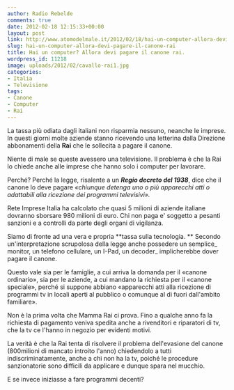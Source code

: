 ```yaml
---
author: Radio Rebelde
comments: true
date: 2012-02-18 12:15:33+00:00
layout: post
link: http://www.atomodelmale.it/2012/02/18/hai-un-computer-allora-devi-pagare-il-canone-rai/
slug: hai-un-computer-allora-devi-pagare-il-canone-rai
title: Hai un computer? Allora devi pagare il canone rai.
wordpress_id: 11218
image: uploads/2012/02/cavallo-rai1.jpg
categories:
- Italia
- Televisione
tags:
- Canone
- Computer
- Rai
---
```


La tassa più odiata dagli italiani non risparmia nessuno, neanche le imprese. In questi giorni molte aziende stanno ricevendo una letterina dalla Direzione abbonamenti della **Rai** che le sollecita a pagare il canone.

Niente di male se queste avessero una televisione. Il problema è che la Rai lo chiede anche alle imprese che hanno solo i computer per lavorare.

Perché? Perché la legge, risalente a un **_Regio decreto del 1938_**, dice che il canone lo deve pagare _«chiunque detenga uno o più apparecchi atti o adattabili alla ricezione dei programmi televisivi»._

Rete Imprese Italia ha calcolato che quasi 5 milioni di aziende italiane dovranno sborsare 980 milioni di euro. Chi non paga e' soggetto a pesanti sanzioni e a controlli da parte degli organi di vigilanza.

Siamo di fronte ad una vera e propria **tassa sulla tecnologia. ** Secondo un'interpretazione scrupolosa della legge anche possedere un semplice_ monitor, un telefono cellulare, un I-Pad, un decoder_ implicherebbe dover pagare il canone.

Questo vale sia per le famiglie, a cui arriva la domanda per il «canone ordinario», sia per le aziende, a cui mandano la richiesta per il «canone speciale», perché si suppone abbiano «apparecchi atti alla ricezione di programmi tv in locali aperti al pubblico o comunque al di fuori dall'ambito familiare».

Non è la prima volta che Mamma Rai ci prova. Fino a qualche anno fa la richiesta di pagamento veniva spedita anche a rivenditori e riparatori di tv, che la tv ce l'hanno in negozio per evidenti motivi.

La verità è che la Rai tenta di risolvere il problema dell'evasione del canone (800milioni di mancato introito l'anno) chiedendolo a tutti indiscriminatamente, anche a chi non ha la tv, poiché le procedure sanzionatorie sono difficili da applicare e dunque spara nel mucchio.

E se invece iniziasse a fare programmi decenti?
